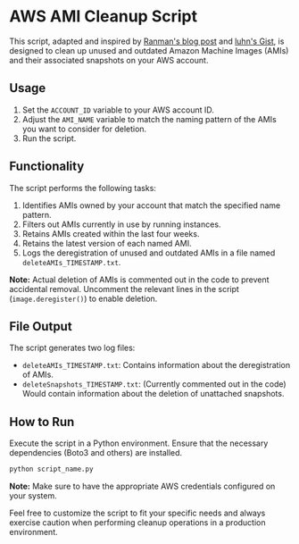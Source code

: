 # AWS AMI Cleanup Script

This script, adapted and inspired by [Ranman's blog post](http://blog.ranman.org/cleaning-up-aws-with-boto3/) and [luhn's Gist](https://gist.github.com/luhn/802f33ce763452b7c3b32bb594e0d54d), is designed to clean up unused and outdated Amazon Machine Images (AMIs) and their associated snapshots on your AWS account.

## Usage

1. Set the `ACCOUNT_ID` variable to your AWS account ID.
2. Adjust the `AMI_NAME` variable to match the naming pattern of the AMIs you want to consider for deletion.
3. Run the script.

## Functionality

The script performs the following tasks:

1. Identifies AMIs owned by your account that match the specified name pattern.
2. Filters out AMIs currently in use by running instances.
3. Retains AMIs created within the last four weeks.
4. Retains the latest version of each named AMI.
5. Logs the deregistration of unused and outdated AMIs in a file named `deleteAMIs_TIMESTAMP.txt`.

**Note:** Actual deletion of AMIs is commented out in the code to prevent accidental removal. Uncomment the relevant lines in the script (`image.deregister()`) to enable deletion.

## File Output

The script generates two log files:

- `deleteAMIs_TIMESTAMP.txt`: Contains information about the deregistration of AMIs.
- `deleteSnapshots_TIMESTAMP.txt`: (Currently commented out in the code) Would contain information about the deletion of unattached snapshots.

## How to Run

Execute the script in a Python environment. Ensure that the necessary dependencies (Boto3 and others) are installed.

```bash
python script_name.py
```

**Note:** Make sure to have the appropriate AWS credentials configured on your system.

Feel free to customize the script to fit your specific needs and always exercise caution when performing cleanup operations in a production environment.
